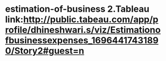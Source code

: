 # estimation-of-business 2.Tableau link:http://public.tabeau.com/app/profile/dhineshwari.s/viz/Estimationofbusinessexpenses_16964417431890/Story2#guest=n

